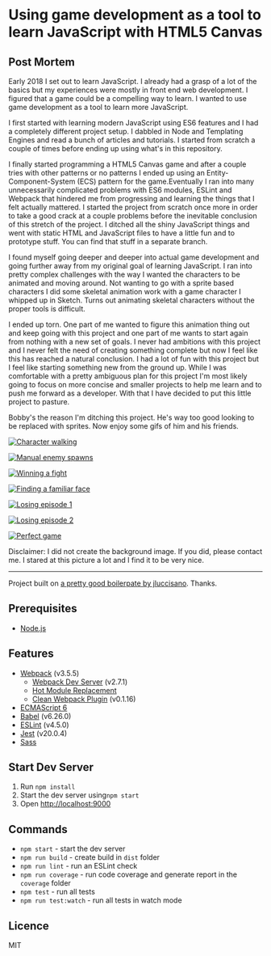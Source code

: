 # Using game development as a tool to learn JavaScript with HTML5 Canvas

## Post Mortem

Early 2018 I set out to learn JavaScript. I already had a grasp of a lot of the basics but my experiences were mostly in front end web development. I figured that a game could be a compelling way to learn. I wanted to use game development as a tool to learn more JavaScript.

I first started with learning modern JavaScript using ES6 features and I had a completely different project setup. I dabbled in Node and Templating Engines and read a bunch of articles and tutorials. I started from scratch a couple of times before ending up using what's in this repository.

I finally started programming a HTML5 Canvas game and after a couple tries with other patterns or no patterns I ended up using an Entity-Component-System (ECS) pattern for the game.Eventually I ran into many unnecessarily complicated problems with ES6 modules, ESLint and Webpack that hindered me from progressing and learning the things that I felt actually mattered. I started the project from scratch once more in order to take a good crack at a couple problems before the inevitable conclusion of this stretch of the project. I ditched all the shiny JavaScript things and went with static HTML and JavaScript files to have a little fun and to prototype stuff. You can find that stuff in a separate branch.

I found myself going deeper and deeper into actual game development and going further away from my original goal of learning JavaScript. I ran into pretty complex challenges with the way I wanted the characters to be animated and moving around. Not wanting to go with a sprite based characters I did some skeletal animation work with a game character I whipped up in Sketch. Turns out animating skeletal characters without the proper tools is difficult. 

I ended up torn. One part of me wanted to figure this animation thing out and keep going with this project and one part of me wants to start again from nothing with a new set of goals. I never had ambitions with this project and I never felt the need of creating something complete but now I feel like this has reached a natural conclusion. I had a lot of fun with this project but I feel like starting something new from the ground up. While I was comfortable with a pretty ambiguous plan for this project I'm most likely going to focus on more concise and smaller projects to help me learn and to push me forward as a developer. With that I have decided to put this little project to pasture.

Bobby's the reason I'm ditching this project. He's way too good looking to be replaced with sprites. Now enjoy some gifs of him and his friends.

[![Character walking](https://i.gyazo.com/da672b772593b066c918051aae962772.gif)](https://gyazo.com/da672b772593b066c918051aae962772)

[![Manual enemy spawns](https://i.gyazo.com/0a53f7af454af279726465e79b719bc5.gif)](https://gyazo.com/0a53f7af454af279726465e79b719bc5)

[![Winning a fight](https://i.gyazo.com/844aa89a3f16b958734049725b7bc37e.gif)](https://gyazo.com/844aa89a3f16b958734049725b7bc37e)

[![Finding a familiar face](https://i.gyazo.com/290760f9d934e816ce55d40ada68ad77.gif)](https://gyazo.com/290760f9d934e816ce55d40ada68ad77)

[![Losing episode 1](https://i.gyazo.com/74e94e35a3f5b69d3f1966aa0028a3c0.gif)](https://gyazo.com/74e94e35a3f5b69d3f1966aa0028a3c0)

[![Losing episode 2](https://i.gyazo.com/116e21ba85170fddf4515aebab031cfb.gif)](https://gyazo.com/116e21ba85170fddf4515aebab031cfb)

[![Perfect game](https://i.gyazo.com/4e08b0a0fa3c03f989615d99ba6245d1.gif)](https://gyazo.com/4e08b0a0fa3c03f989615d99ba6245d1)

Disclaimer: I did not create the background image. If you did, please contact me. I stared at this picture a lot and I find it to be very nice.

-------------------------

Project built on [a pretty good boilerpate by jluccisano](https://github.com/jluccisano/webpack-es6-boilerplate). Thanks.

## Prerequisites

- [Node.js](http://es6-features.org)

## Features

- [Webpack](https://webpack.js.org/guides) (v3.5.5)
    - [Webpack Dev Server](https://github.com/webpack/webpack-dev-server) (v2.7.1)
    - [Hot Module Replacement](https://webpack.js.org/concepts/hot-module-replacement)
    - [Clean Webpack Plugin](https://github.com/johnagan/clean-webpack-plugin) (v0.1.16)
- [ECMAScript 6](http://es6-features.org)
- [Babel](https://babeljs.io/docs/setup/#installation) (v6.26.0)
- [ESLint](https://eslint.org/docs/user-guide/getting-started) (v4.5.0)
- [Jest](https://facebook.github.io/jest/docs/en/getting-started.html) (v20.0.4)
- [Sass](http://sass-lang.com/guide)

## Start Dev Server

1. Run `npm install`
2. Start the dev server using`npm start`
3. Open [http://localhost:9000](http://localhost:9000)


## Commands

- `npm start` - start the dev server
- `npm run build` - create build in `dist` folder
- `npm run lint` - run an ESLint check
- `npm run coverage` - run code coverage and generate report in the `coverage` folder
- `npm test` - run all tests
- `npm run test:watch` - run all tests in watch mode

## Licence

MIT

[npm]: https://img.shields.io/badge/npm-5.3.0-blue.svg
[npm-url]: https://npmjs.com/

[node]: https://img.shields.io/node/v/webpack-es6-boilerplate.svg
[node-url]: https://nodejs.org

[tests]: http://img.shields.io/travis/jluccisano/webpack-es6-boilerplate.svg
[tests-url]: https://travis-ci.org/jluccisano/webpack-es6-boilerplate

[cover]: https://codecov.io/gh/jluccisano/webpack-es6-boilerplate/branch/master/graph/badge.svg
[cover-url]: https://codecov.io/gh/jluccisano/webpack-es6-boilerplate
